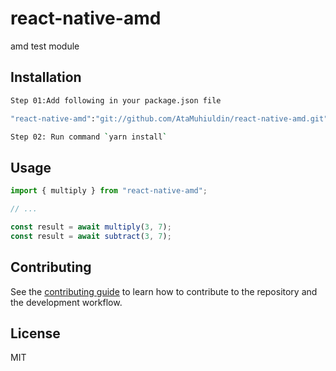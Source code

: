 # react-native-amd

amd test module

## Installation

```sh
Step 01:Add following in your package.json file 

"react-native-amd":"git://github.com/AtaMuhiuldin/react-native-amd.git"

Step 02: Run command `yarn install`

```

## Usage

```js
import { multiply } from "react-native-amd";

// ...

const result = await multiply(3, 7);
const result = await subtract(3, 7);
```

## Contributing

See the [contributing guide](CONTRIBUTING.md) to learn how to contribute to the repository and the development workflow.

## License

MIT
